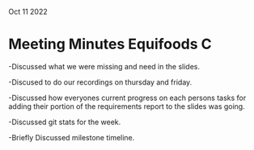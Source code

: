 Oct 11 2022

# Meeting Minutes Equifoods C

-Discussed what we were missing and need in the slides.

-Discused to do our recordings on thursday and friday.

-Discussed how everyones current progress on each persons tasks for adding their portion
of the requirements report to the slides was going.

-Discussed git stats for the week.

-Briefly Discussed milestone timeline.

